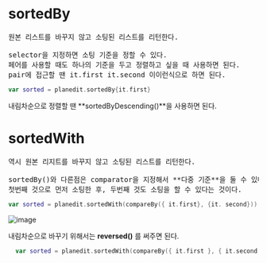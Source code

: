 # sortedBy
<pre>
원본 리스트를 바꾸지 않고 소팅된 리스트를 리턴한다.

selector을 지정하면 소팅 기준을 정할 수 있다.
페어를 사용할 때도 하나의 기준을 두고 정렬하고 싶을 때 사용하면 된다.
pair에 접근할 땐 it.first it.second 이이런식으로 하면 된다.
</pre>

```kotlin
var sorted = planedit.sortedBy{it.first}
```

내림차순으로 정렬할 땐 **sortedByDescending()**을 사용하면 된다.

# sortedWith
<pre>
역시 원본 리지트를 바꾸지 않고 소팅된 리스트를 리턴한다.

sortedBy()와 다른점은 comparator을 지정해서 **다중 기준**을 둘 수 있다는 점이다.
첫번째 것으로 먼저 소팅한 후, 두번째 것도 소팅을 할 수 있다는 것이다.
</pre>

```kotlin
var sorted = planedit.sortedWith(compareBy({ it.first}, {it. second}))
```

![image](https://user-images.githubusercontent.com/41848169/149783319-f644806b-1dd9-43d6-b2f2-a92e9263ab3f.png)

내림차순으로 바꾸기 위해서는 **reversed()** 를 써주면 된다.
```kotlin
  var sorted = planedit.sortedWith(compareBy({ it.first }, { it.second })).reversed()
```
